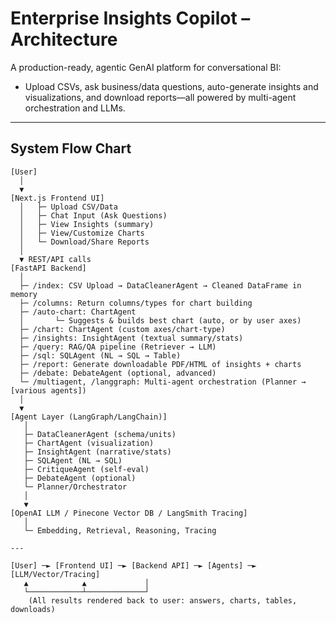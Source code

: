 # Enterprise Insights Copilot – Architecture

A production-ready, agentic GenAI platform for conversational BI:  
- Upload CSVs, ask business/data questions, auto-generate insights and visualizations, and download reports—all powered by multi-agent orchestration and LLMs.

---

## **System Flow Chart**

```text
[User]
  │
  ▼
[Next.js Frontend UI]
  │   ├─ Upload CSV/Data
  │   ├─ Chat Input (Ask Questions)
  │   ├─ View Insights (summary)
  │   ├─ View/Customize Charts
  │   └─ Download/Share Reports
  │
  ▼ REST/API calls
[FastAPI Backend]
  │
  ├─ /index: CSV Upload → DataCleanerAgent → Cleaned DataFrame in memory
  ├─ /columns: Return columns/types for chart building
  ├─ /auto-chart: ChartAgent
  │       └─ Suggests & builds best chart (auto, or by user axes)
  ├─ /chart: ChartAgent (custom axes/chart-type)
  ├─ /insights: InsightAgent (textual summary/stats)
  ├─ /query: RAG/QA pipeline (Retriever → LLM)
  ├─ /sql: SQLAgent (NL → SQL → Table)
  ├─ /report: Generate downloadable PDF/HTML of insights + charts
  ├─ /debate: DebateAgent (optional, advanced)
  └─ /multiagent, /langgraph: Multi-agent orchestration (Planner → [various agents])
  │
  ▼
[Agent Layer (LangGraph/LangChain)]
   │
   ├─ DataCleanerAgent (schema/units)
   ├─ ChartAgent (visualization)
   ├─ InsightAgent (narrative/stats)
   ├─ SQLAgent (NL → SQL)
   ├─ CritiqueAgent (self-eval)
   ├─ DebateAgent (optional)
   └─ Planner/Orchestrator
   │
   ▼
[OpenAI LLM / Pinecone Vector DB / LangSmith Tracing]
   │
   └─ Embedding, Retrieval, Reasoning, Tracing

---

[User] ─► [Frontend UI] ─► [Backend API] ─► [Agents] ─► [LLM/Vector/Tracing]
   ▲            ▲             │
   └────────────┴─────────────┘
    (All results rendered back to user: answers, charts, tables, downloads)
